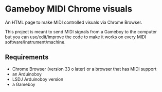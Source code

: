 # Gameboy MIDI Chrome visuals
An HTML page to make MIDI controlled visuals via Chrome Browser.

This project is meant to send MIDI signals from a Gameboy to the computer but you can use/edit/improve the code to make it works on every MIDI software/instrument/machine.

## Requirements
- Chrome Browser (version 33 o later) or a browser that has MIDI support
- an Arduinoboy
- LSDJ Arduinoboy version
- a Gameboy